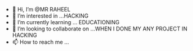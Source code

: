 - 👋 Hi, I’m @MR RAHEEL
- 👀 I’m interested in ...HACKING
- 🌱 I’m currently learning ... EDUCATIONING
- 💞️ I’m looking to collaborate on ...WHEN I DONE MY ANY PROJECT IN HACKING
- 📫 How to reach me ...

<!---
MRYAM16278/MRYAM16278 is a ✨ special ✨ repository because its `README.md` (this file) appears on your GitHub profile.
You can click the Preview link to take a look at your changes.
--->
